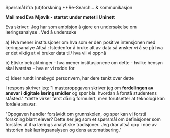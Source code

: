 
Spørsmål ifra (ut)forskning **Re-Search... & kommunikasjon


**Mail med Eva Mjøvik - startet under møtet i Uninett**

Eva skriver:
Jeg har som ambisjon å gjøre en undersøkelse om læringsanalyse .
Ved å undersøke

a)  Hva mener institusjoner om hva som er den positive intensjonen med læringsanalye
Altså :  Istedenfor å bruke alt av data så ønsker vi å se på hva er det viktig at vi bruker data til/ hva vil vi oppnå

b)  Etiske betraktninger - hva mener institusjonene om  dette - hvilke hensyn skal ivaretas -  hva er vi redde for 

c) Ideer rundt innebygd personvern,   har dere tenkt over dette 


I respons skriver jeg:
"I masteroppgaven skriver jeg om **fordelingen av ansvar i digitale læringsmidler** og spør bla. hvordan å forstå studentens ståsted."
*dette virker først dårlig formulert, men forutsetter at teknologi kan fordele ansvar.

"Oppgaven handler forsåvidt om grunnskolen, og spør kan vi forstå forskning blant elever? Dette ser jeg som et spørsmål om definisjoner som forståes ut ifra lærings analytiske tradisjoner. Jeg drar altså opp i noe av historien bak læringsanalysen og dens automatisering."

